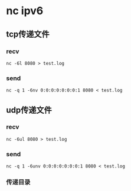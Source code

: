 # nc ipv6

## tcp传递文件
### recv
```shell
nc -6l 8080 > test.log
```
### send
```shell
nc -q 1 -6nv 0:0:0:0:0:0:0:1 8080 < test.log
```
## udp传递文件
### recv
```shell
nc -6ul 8080 > test.log
```
### send
```shell
nc -q 1 -6unv 0:0:0:0:0:0:0:1 8080 < test.log
```
### 传递目录
